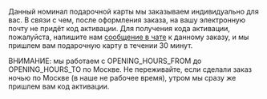 Данный номинал подарочной карты мы заказываем индивидуально для вас. В связи с чем, после оформления заказа, на вашу электронную почту не придёт код активации. Для получения кода активации, пожалуйста, напишите нам [сообщение в чате](CHAT_URL) к данному заказу, и мы пришлем вам подарочную карту в течении 30 минут.

ВНИМАНИЕ: мы работаем с OPENING_HOURS_FROM до OPENING_HOURS_TO по Москве. Не переживайте, если сделали заказ ночью по Москве (в наше не рабочее время), утром мы сразу же пришлем вам код активации.
